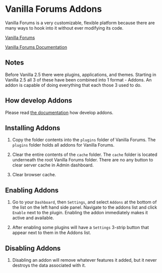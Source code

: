 # Vanilla Forums Addons
Vanilla Forums is a very customizable, flexible platform because there are many ways to hook into it without 
ever modifying its code.

[Vanilla Forums](https://vanillaforums.com/en/software/)

[Vanilla Forums Documentation](https://docs.vanillaforums.com/developer/)

## Notes

Before Vanilla 2.5 there were plugins, applications, and themes. 
Starting in Vanilla 2.5 all 3 of these have been combined into 1 format - Addons. 
An addon is capable of doing everything that each those 3 used to do. 

## How develop Addons

Please read [the documentation](https://docs.vanillaforums.com/developer/addons/) how develop addons.

## Installing Addons

1. Copy the folder contents into the `plugins` folder of Vanilla Forums.
The `plugins` folder holds all addons for Vanilla Forums. 

2. Clear the entire contents of the `cache` folder.
The `cache` folder is located underneath the root Vanilla Forums folder.
There are no any button to clear server cache in Admin dashboard.

3. Clear browser cache.

## Enabling Addons
1. Go to your `Dashboard`, then `Settings`, and select `Addons` at the bottom of the list on the left 
hand side panel. Navigate to the addons list and click `Enable` next to the plugin. 
Enabling the addon immediately makes it active and available.

2. After enabling some plugins will have a `Settings` 3-strip button that appear next to them in
the Addons list.

## Disabling Addons
1. Disabling an addon will remove whatever features it added, but it never destroys the data associated with it.
 

